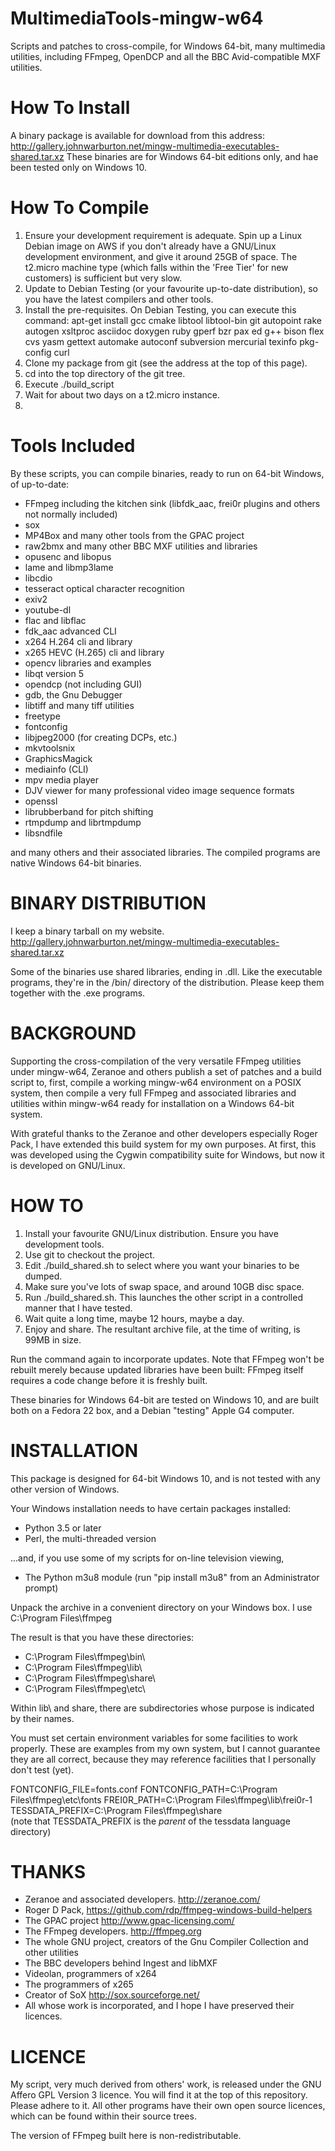 # MultimediaTools-mingw-w64
Scripts and patches to cross-compile, for Windows 64-bit, many multimedia utilities, including FFmpeg, OpenDCP and all the BBC Avid-compatible MXF utilities.

# How To Install
A binary package is available for download from this address:
<a href="http://gallery.johnwarburton.net/mingw-multimedia-executables-shared.tar.xz">http://gallery.johnwarburton.net/mingw-multimedia-executables-shared.tar.xz</a>
These binaries are for Windows 64-bit editions only, and hae been tested only on Windows 10.

# How To Compile
1. Ensure your development requirement is adequate. Spin up a Linux Debian image on AWS if you don't already have a GNU/Linux development environment, and give it around 25GB of space. The t2.micro machine type (which falls within the 'Free Tier' for new customers) is sufficient but very slow.
2. Update to Debian Testing (or your favourite up-to-date distribution), so you have the latest compilers and other tools.
3. Install the pre-requisites. On Debian Testing, you can execute this command:
apt-get install gcc cmake libtool libtool-bin git  autopoint rake autogen xsltproc asciidoc doxygen ruby gperf bzr pax ed g++ bison flex cvs yasm gettext automake autoconf subversion mercurial texinfo pkg-config curl
4. Clone my package from git (see the address at the top of this page).
5. cd into the top directory of the git tree.
6. Execute ./build_script
7. Wait for about two days on a t2.micro instance.
8. 


# Tools Included
By these scripts, you can compile binaries, ready to run on 64-bit Windows, of up-to-date:

* FFmpeg including the kitchen sink (libfdk_aac, frei0r plugins and others not normally included)
* sox
* MP4Box and many other tools from the GPAC project
* raw2bmx and many other BBC MXF utilities and libraries
* opusenc and libopus
* lame and libmp3lame
* libcdio
* tesseract optical character recognition
* exiv2
* youtube-dl
* flac and libflac
* fdk_aac advanced CLI
* x264 H.264 cli and library
* x265 HEVC (H.265) cli and library
* opencv libraries and examples
* libqt version 5
* opendcp (not including GUI)
* gdb, the Gnu Debugger
* libtiff and many tiff utilities
* freetype
* fontconfig
* libjpeg2000 (for creating DCPs, etc.)
* mkvtoolsnix
* GraphicsMagick
* mediainfo (CLI)
* mpv media player
* DJV viewer for many professional video image sequence formats
* openssl
* librubberband for pitch shifting
* rtmpdump and librtmpdump
* libsndfile

and many others and their associated libraries. The compiled programs are native Windows 64-bit binaries.

BINARY DISTRIBUTION
===================

I keep a binary tarball on my website.
<a href="http://gallery.johnwarburton.net/mingw-multimedia-executables-shared.tar.xz">http://gallery.johnwarburton.net/mingw-multimedia-executables-shared.tar.xz</a>

Some of the binaries use shared libraries, ending in .dll. Like the executable programs, they're in the /bin/ directory of the distribution. Please keep them together with the .exe programs.


BACKGROUND
==========

Supporting the cross-compilation of the very versatile FFmpeg utilities under mingw-w64, Zeranoe and others publish a set of patches and a build script to, first, compile a working mingw-w64 environment on a POSIX system, then compile a very full FFmpeg and associated libraries and utilities within mingw-w64 ready for installation on a Windows 64-bit system.

With grateful thanks to the Zeranoe and other developers especially Roger Pack, I have extended this build system for my own purposes. At first, this was developed using the Cygwin compatibility suite for Windows, but now it is developed on GNU/Linux.


HOW TO
======

1. Install your favourite GNU/Linux distribution. Ensure you have development tools.
2. Use git to checkout the project.
3. Edit ./build_shared.sh to select where you want your binaries to be dumped.
4. Make sure you've lots of swap space, and around 10GB disc space.
5. Run ./build_shared.sh. This launches the other script in a controlled manner that I have tested.
6. Wait quite a long time, maybe 12 hours, maybe a day.
7. Enjoy and share. The resultant archive file, at the time of writing, is 99MB in size.

Run the command again to incorporate updates. Note that FFmpeg won't be rebuilt merely because updated libraries have been built: FFmpeg itself requires a code change before it is freshly built.

These binaries for Windows 64-bit are tested on Windows 10, and are built both on a Fedora 22 box, and a Debian "testing" Apple G4 computer.


INSTALLATION
============

This package is designed for 64-bit Windows 10, and is not tested with any other version of Windows.

Your Windows installation needs to have certain packages installed:

* Python 3.5 or later
* Perl, the multi-threaded version

...and, if you use some of my scripts for on-line television viewing,

* The Python m3u8 module (run "pip install m3u8" from an Administrator prompt)

Unpack the archive in a convenient directory on your Windows box. I use C:\Program Files\ffmpeg

The result is that you have these directories:
* C:\Program Files\ffmpeg\bin\
* C:\Program Files\ffmpeg\lib\
* C:\Program Files\ffmpeg\share\
* C:\Program Files\ffmpeg\etc\

Within lib\ and share\, there are subdirectories whose purpose is indicated by their names.

You must set certain environment variables for some facilities to work properly. These are examples from my own system, but I cannot guarantee they are all correct, because they may reference facilities that I personally don't test (yet).

FONTCONFIG_FILE=fonts.conf
FONTCONFIG_PATH=C:\Program Files\ffmpeg\etc\fonts
FREI0R_PATH=C:\Program Files\ffmpeg\lib\frei0r-1
TESSDATA_PREFIX=C:\Program Files\ffmpeg\share\
(note that TESSDATA_PREFIX is the *parent* of the tessdata language directory)



THANKS
======

* Zeranoe and associated developers. http://zeranoe.com/
* Roger D Pack, https://github.com/rdp/ffmpeg-windows-build-helpers
* The GPAC project http://www.gpac-licensing.com/
* The FFmpeg developers. http://ffmpeg.org
* The whole GNU project, creators of the Gnu Compiler Collection and other utilities
* The BBC developers behind Ingest and libMXF
* Videolan, programmers of x264
* The programmers of x265
* Creator of SoX http://sox.sourceforge.net/
* All whose work is incorporated, and I hope I have preserved their licences.


LICENCE
=======

My script, very much derived from others' work, is released under the GNU Affero GPL Version 3 licence. You will find it at the top of this repository. Please adhere to it. All other programs have their own open source licences, which can be found within their source trees.

The version of FFmpeg built here is non-redistributable.
